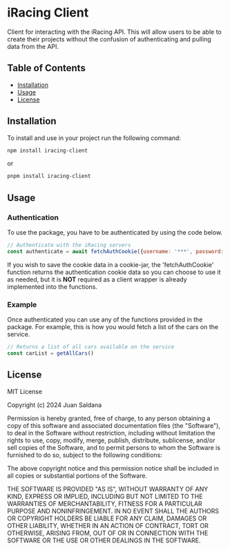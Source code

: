 # iRacing Client

Client for interacting with the iRacing API. This will allow users to be able to create their projects without the confusion of authenticating and pulling data from the API. 

## Table of Contents

- [Installation](#installation)
- [Usage](#usage)
- [License](#license)

## Installation

To install and use in your project run the following command: 

```bash
npm install iracing-client
```
or 
```bash
pnpm install iracing-client
```

## Usage

### Authentication
To use the package, you have to be authenticated by using the code below. 

```javascript
// Authenticate with the iRacing servers
const authenticate = await fetchAuthCookie({username: '***', password: '***'})
```

If you wish to save the cookie data in a cookie-jar, the 'fetchAuthCookie' function returns the authentication cookie data so you can choose to use it as needed, but it is **NOT** required as a client wrapper is already implemented into the functions. 

### Example
Once authenticated you can use any of the functions provided in the package. For example, this is how you would fetch a list of the cars on the service. 
```javascript
// Returns a list of all cars available on the service
const carList = getAllCars()
```



## License
MIT License

Copyright (c) 2024 Juan Saldana

Permission is hereby granted, free of charge, to any person obtaining a copy
of this software and associated documentation files (the "Software"), to deal
in the Software without restriction, including without limitation the rights
to use, copy, modify, merge, publish, distribute, sublicense, and/or sell
copies of the Software, and to permit persons to whom the Software is
furnished to do so, subject to the following conditions:

The above copyright notice and this permission notice shall be included in all
copies or substantial portions of the Software.

THE SOFTWARE IS PROVIDED "AS IS", WITHOUT WARRANTY OF ANY KIND, EXPRESS OR
IMPLIED, INCLUDING BUT NOT LIMITED TO THE WARRANTIES OF MERCHANTABILITY,
FITNESS FOR A PARTICULAR PURPOSE AND NONINFRINGEMENT. IN NO EVENT SHALL THE
AUTHORS OR COPYRIGHT HOLDERS BE LIABLE FOR ANY CLAIM, DAMAGES OR OTHER
LIABILITY, WHETHER IN AN ACTION OF CONTRACT, TORT OR OTHERWISE, ARISING FROM,
OUT OF OR IN CONNECTION WITH THE SOFTWARE OR THE USE OR OTHER DEALINGS IN THE
SOFTWARE.
